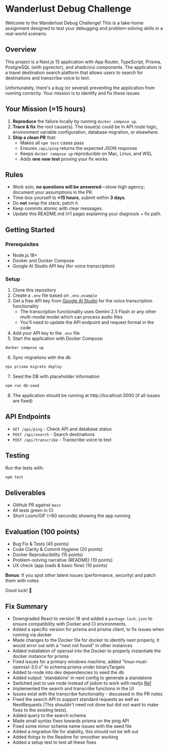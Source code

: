 # Wanderlust Debug Challenge

Welcome to the Wanderlust Debug Challenge! This is a take-home assignment designed to test your debugging and problem-solving skills in a real-world scenario.

## Overview

This project is a Next.js 15 application with App Router, TypeScript, Prisma, PostgreSQL (with pgvector), and shadcn/ui components. The application is a travel destination search platform that allows users to search for destinations and transcribe voice to text.

Unfortunately, there's a bug (or several) preventing the application from running correctly. Your mission is to identify and fix these issues.

## Your Mission (≈15 hours)

1. **Reproduce** the failure locally by running `docker compose up`.
2. **Trace & fix** the root cause(s). The issue(s) could be in API route logic, environment variable configuration, database migration, or elsewhere.
3. **Ship a clean PR** that:
   * Makes all `npm test` cases pass
   * Ensures `/api/ping` returns the expected JSON response
   * Keeps `docker compose up` reproducible on Mac, Linux, and WSL
   * Adds **one new test** proving your fix works

## Rules

* Work solo, **no questions will be answered**—show high agency; document your assumptions in the PR.
* Time-box yourself to **≈15 hours**, submit within **3 days**.
* Do **not** swap the stack; patch it.
* Keep commits atomic with clear messages.
* Update this README.md (≤1 page) explaining your diagnosis + fix path.

## Getting Started

### Prerequisites

* Node.js 18+
* Docker and Docker Compose
* Google AI Studio API key (for voice transcription)

### Setup

1. Clone this repository
2. Create a `.env` file based on `.env.example`
3. Get a free API key from [Google AI Studio](https://aistudio.google.com/app/apikey) for the voice transcription functionality
   - The transcription functionality uses Gemini 2.5 Flash or any other multi-modal model which can process audio files
   - You'll need to update the API endpoint and request format in the code
4. Add your API key to the `.env` file
5. Start the application with Docker Compose:

```bash
docker compose up
```

6. Sync migrations with the db

```bash
npx prisma migrate deploy
```

7. Seed the DB with placeholder information
```bash
npm run db:seed
```

8. The application should be running at http://localhost:3000 (if all issues are fixed)

## API Endpoints

- `GET /api/ping` - Check API and database status
- `POST /api/search` - Search destinations
- `POST /api/transcribe` - Transcribe voice to text

## Testing

Run the tests with:

```bash
npm test
```

## Deliverables

* GitHub PR against `main`
* All tests green in CI
* Short Loom/GIF (<60 seconds) showing the app running

## Evaluation (100 points)

* Bug Fix & Tests (45 points)
* Code Clarity & Commit Hygiene (20 points)
* Docker Reproducibility (15 points)
* Problem-solving narrative (README) (10 points)
* UX check (app loads & basic flow) (10 points)

**Bonus**: If you spot *other* latent issues (performance, security) and patch them with notes.

Good luck! 🚀

## Fix Summary
- Downgraded React to version 18 and added a `package-lock.json` to ensure compatibility with Docker and CI environments.
- Added a specific version for prisma and prisma client, to fix issues when running via docker
- Made changes to the Docker file for docker to identify next properly, it would error out with a "next not found" in other instances
- Added installation of openssl into the Docker to properly instantiate the docker instance for prisma
- Fixed issues for a primary windows machine, added "linux-musl-openssl-3.0.x" to schema.prisma under binaryTargets
- Added ts-node into dev dependencies to seed the db
- Added output: 'standalone' in next config to generate a standalone
- Switched jest to use node instead of jsdom to work with nextjs [Ref](https://github.com/vercel/next.js/discussions/59041)
- Implemented the search and transcribe functions in the UI
- Issues exist with the transcribe functionality - discussed in the PR notes
- Fixed the search API to support standard requests as well as NextRequests (This shouldn't need not done but did not want to make fixes to the existing tests).
- Added query to the search schema
- Made small syntax fixes towards prisma on the ping API
- Fixed some minor schema name issues with the seed file
- Added a migration file for stability, this should not be left out
- Added things to the Readme for smoother working
- Added a setup test to test all these fixes
